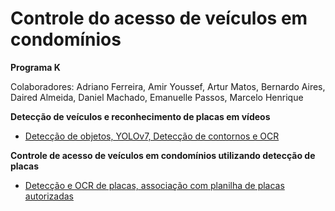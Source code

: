 # Controle do acesso de veículos em condomínios
<b> Programa K </b>

Colaboradores: Adriano Ferreira, Amir Youssef, Artur Matos, Bernardo Aires, Daired Almeida, Daniel Machado, Emanuelle Passos, Marcelo Henrique

<b> Detecção de veículos e reconhecimento de placas em vídeos</b>

* [Detecção de objetos, YOLOv7, Detecção de contornos e OCR](https://github.com/Emanuelle-p/object_detection/blob/main/object_detection.ipynb)

<b> Controle de acesso de veículos em condomínios utilizando detecção de placas </b>

* [Detecção e OCR de placas, associação com planilha de placas autorizadas](https://github.com/Emanuelle-p/object_detection/blob/main/controle_de_acesso_de_ve%C3%ADculos_em_condom%C3%ADnios_utilizando_detec%C3%A7%C3%A3o_de_placas.ipynb)
